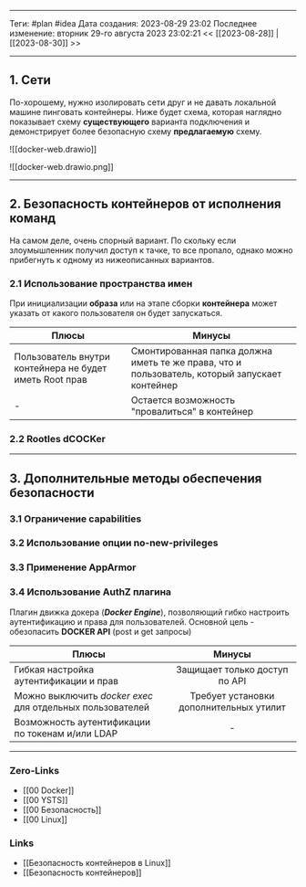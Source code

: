 ___
Теги: #plan #idea 
Дата создания: 2023-08-29 23:02 
Последнее изменение: вторник 29-го августа 2023 23:02:21
<< [[2023-08-28]] | [[2023-08-30]] >> 
___
## 1. Сети

По-хорошему, нужно изолировать сети друг и не давать локальной машине пинговать контейнеры.
Ниже будет схема, которая наглядно показывает схему **существующего** варианта подключения и демонстрирует более безопасную схему **предлагаемую** схему.

![[docker-web.drawio]]

![[docker-web.drawio.png]]

---
## 2. Безопасность контейнеров от исполнения команд

На самом деле, очень спорный вариант. По скольку если злоумышленник получил доступ к тачке, то все пропало, однако можно прибегнуть к одному из нижеописанных вариантов.

### 2.1 Использование пространства имен

При инициализации **образа** или на этапе сборки **контейнера** может указать от какого пользователя он будет запускаться.

| Плюсы                                                   | Минусы                                                                                         |
| ------------------------------------------------------- | ---------------------------------------------------------------------------------------------- |
| Пользователь внутри контейнера не будет иметь Root прав | Смонтированная папка должна иметь те же права, что и пользователь, который запускает контейнер |
| -                                                       | Остается возможность "провалиться" в контейнер                                                 |

### 2.2 Rootles dCOCKer

---

## 3. Дополнительные методы обеспечения безопасности

### 3.1 Ограничение capabilities

### 3.2 Использование опции no-new-privileges

### 3.3 Применение AppArmor

### 3.4 Использование AuthZ плагина

Плагин движка докера (***Docker Engine***), позволяющий гибко настроить аутентификацию и права для пользователей. Основной цель - обезопасить **DOCKER API** (post и get запросы)

| Плюсы                                                      | Минусы |
| ---------------------------------------------------------- |:------:|
| Гибкая настройка аутентификации и прав                    | Защищает только доступ по API    |
| Можно выключить *docker exec* для отдельных пользователей | Требует установки дополнительных утилит       |
| Возможность аутентификации по токенам и/или LDAP                                                          |  -      |

___
### Zero-Links
- [[00 Docker]]
- [[00 YSTS]]
- [[00 Безопасность]]
- [[00 Linux]]

### Links
- [[Безопасность контейнеров в Linux]]
- [[Безопасность контейнеров]]
